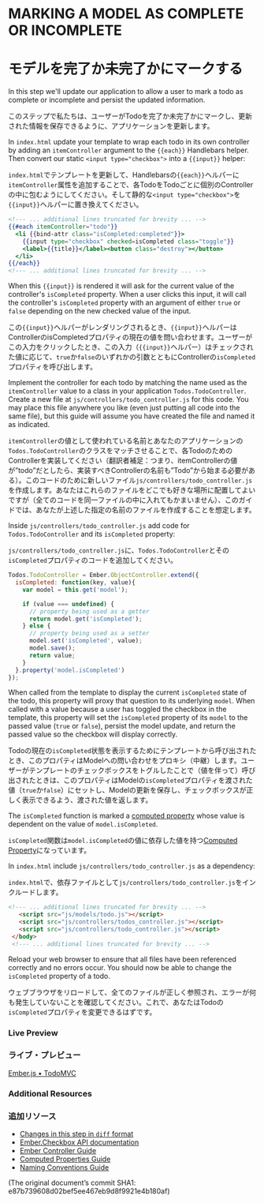 # MARKING A MODEL AS COMPLETE OR INCOMPLETE
# モデルを完了か未完了かにマークする

In this step we'll update our application to allow a user to mark a todo as complete or incomplete and persist the updated information.

このステップで私たちは、ユーザーがTodoを完了か未完了かにマークし、更新された情報を保存できるように、アプリケーションを更新します。

In `index.html` update your template to wrap each todo in its own controller by adding an `itemController` argument to the `{{each}}` Handlebars helper. Then convert our static `<input type="checkbox">` into a `{{input}}` helper:

`index.html`でテンプレートを更新して、Handlebarsの`{{each}}`ヘルパーに`itemController`属性を追加することで、各TodoをTodoごとに個別のControllerの中に包むようにしてください。そして静的な`<input type="checkbox">`を`{{input}}`ヘルパーに置き換えてください。

```handlebars
<!--- ... additional lines truncated for brevity ... -->
{{#each itemController="todo"}}
  <li {{bind-attr class="isCompleted:completed"}}>
    {{input type="checkbox" checked=isCompleted class="toggle"}}
    <label>{{title}}</label><button class="destroy"></button>
  </li>
{{/each}}
<!--- ... additional lines truncated for brevity ... -->
```

When this `{{input}}` is rendered it will ask for the current value of the controller's `isCompleted` property. When a user clicks this input, it will call the controller's `isCompleted` property with an argument of either `true` or `false` depending on the new checked value of the input.

この`{{input}}`ヘルパーがレンダリングされるとき、`{{input}}`ヘルパーはControllerのisCompletedプロパティの現在の値を問い合わせます。ユーザーがこの入力をクリックしたとき、この入力（`{{input}}`ヘルパー）はチェックされた値に応じて、`true`か`false`のいずれかの引数とともにControllerの`isCompleted`プロパティを呼び出します。

Implement the controller for each todo by matching the name used as the `itemController` value to a class in your application `Todos.TodoController`. Create a new file at `js/controllers/todo_controller.js` for this code. You may place this file anywhere you like (even just putting all code into the same file), but this guide will assume you have created the file and named it as indicated.

`itemController`の値として使われている名前とあなたのアプリケーションの`Todos.TodoController`のクラスをマッチさせることで、各TodoのためのControllerを実装してください（翻訳者補足：つまり、itemControllerの値が”todo”だとしたら、実装すべきControllerの名前も”Todo”から始まる必要がある）。このコードのために新しいファイル`js/controllers/todo_controller.js`を作成します。あなたはこれらのファイルをどこでも好きな場所に配置してよいですが（全てのコードを同一ファイルの中に入れてもかまいません）、このガイドでは、あなたが上述した指定の名前のファイルを作成することを想定します。

Inside `js/controllers/todo_controller.js` add code for `Todos.TodoController` and its `isCompleted` property:

`js/controllers/todo_controller.js`に、`Todos.TodoController`とその`isCompleted`プロパティのコードを追加してください。

```javascript
Todos.TodoController = Ember.ObjectController.extend({
  isCompleted: function(key, value){
    var model = this.get('model');

    if (value === undefined) {
      // property being used as a getter
      return model.get('isCompleted');
    } else {
      // property being used as a setter
      model.set('isCompleted', value);
      model.save();
      return value;
    }
  }.property('model.isCompleted')
});
```

When called from the template to display the current `isCompleted` state of the todo, this property will proxy that question to its underlying `model`. When called with a value because a user has toggled the checkbox in the template, this property will set the `isCompleted` property of its `model` to the passed value (`true` or `false`), persist the model update, and return the passed value so the checkbox will display correctly. 

Todoの現在の`isCompleted`状態を表示するためにテンプレートから呼び出されたとき、このプロパティはModelへの問い合わせをプロキシ（中継）します。ユーザーがテンプレートのチェックボックスをトグルしたことで（値を伴って）呼び出されたときは、このプロパティはModelの`isCompleted`プロパティを渡された値（`true`か`false`）にセットし、Modelの更新を保存し、チェックボックスが正しく表示できるよう、渡された値を返します。

The `isCompleted` function is marked a [computed property](http://emberjs.com/guides/object-model/computed-properties/) whose value is dependent on the value of `model.isCompleted`.

`isCompleted`関数は`model.isCompleted`の値に依存した値を持つ[Computed Property](http://emberjs.com/guides/object-model/computed-properties/)になっています。

In `index.html` include `js/controllers/todo_controller.js` as a dependency:

`index.html`で、依存ファイルとして`js/controllers/todo_controller.js`をインクルードします。

```html
<!--- ... additional lines truncated for brevity ... -->
   <script src="js/models/todo.js"></script>
   <script src="js/controllers/todos_controller.js"></script>
   <script src="js/controllers/todo_controller.js"></script>
 </body>
 <!--- ... additional lines truncated for brevity ... -->
```

 Reload your web browser to ensure that all files have been referenced correctly and no errors occur. You should now be able to change the `isCompleted` property of a todo.
 
ウェブブラウザをリロードして、全てのファイルが正しく参照され、エラーが何も発生していないことを確認してください。これで、あなたはTodoの`isCompleted`プロパティを変更できるはずです。

### Live Preview
### ライブ・プレビュー
<a class="jsbin-embed" href="http://jsbin.com/UDoPajA/1/embed?live">Ember.js • TodoMVC</a><script src="http://static.jsbin.com/js/embed.js"></script>

### Additional Resources
### 追加リソース
  * [Changes in this step in `diff` format](https://github.com/emberjs/quickstart-code-sample/commit/8d469c04c237f39a58903a3856409a2592cc18a9)
  * [Ember.Checkbox API documentation](http://emberjs.com/api/classes/Ember.Checkbox.html)
  * [Ember Controller Guide](http://emberjs.com/guides/controllers)
  * [Computed Properties Guide](http://emberjs.com/guides/object-model/computed-properties/)
  * [Naming Conventions Guide](http://emberjs.com/guides/concepts/naming-conventions)

(The original document’s commit SHA1: e87b739608d02bef5ee467eb9d8f9921e4b180af)